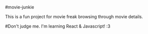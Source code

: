 #movie-junkie

This is a fun project for movie freak browsing through movie details.

#Don't judge me. I'm learning React & Javascript! :3